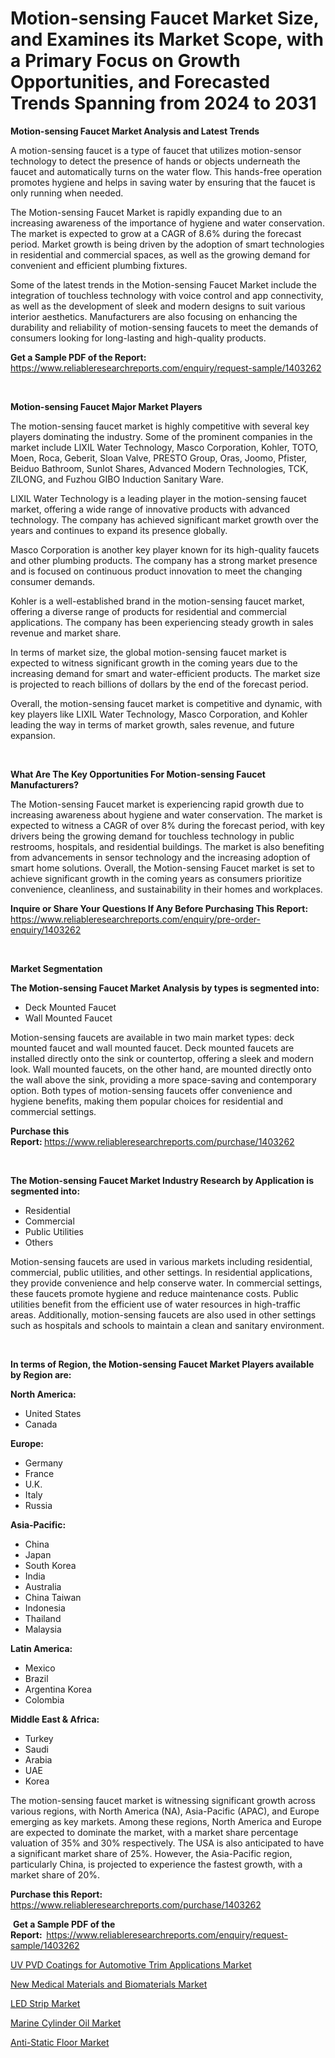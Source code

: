 <p><h1>Motion-sensing Faucet Market Size, and Examines its Market Scope, with a Primary Focus on Growth Opportunities, and Forecasted Trends Spanning from 2024 to 2031</h1></p><p><strong>Motion-sensing Faucet Market Analysis and Latest Trends</strong></p>
<p><p>A motion-sensing faucet is a type of faucet that utilizes motion-sensor technology to detect the presence of hands or objects underneath the faucet and automatically turns on the water flow. This hands-free operation promotes hygiene and helps in saving water by ensuring that the faucet is only running when needed.</p><p>The Motion-sensing Faucet Market is rapidly expanding due to an increasing awareness of the importance of hygiene and water conservation. The market is expected to grow at a CAGR of 8.6% during the forecast period. Market growth is being driven by the adoption of smart technologies in residential and commercial spaces, as well as the growing demand for convenient and efficient plumbing fixtures.</p><p>Some of the latest trends in the Motion-sensing Faucet Market include the integration of touchless technology with voice control and app connectivity, as well as the development of sleek and modern designs to suit various interior aesthetics. Manufacturers are also focusing on enhancing the durability and reliability of motion-sensing faucets to meet the demands of consumers looking for long-lasting and high-quality products.</p></p>
<p><strong>Get a Sample PDF of the Report:&nbsp;</strong> <a href="https://www.reliableresearchreports.com/enquiry/request-sample/1403262">https://www.reliableresearchreports.com/enquiry/request-sample/1403262</a></p>
<p>&nbsp;</p>
<p><strong>Motion-sensing Faucet Major Market Players</strong></p>
<p><p>The motion-sensing faucet market is highly competitive with several key players dominating the industry. Some of the prominent companies in the market include LIXIL Water Technology, Masco Corporation, Kohler, TOTO, Moen, Roca, Geberit, Sloan Valve, PRESTO Group, Oras, Joomo, Pfister, Beiduo Bathroom, Sunlot Shares, Advanced Modern Technologies, TCK, ZILONG, and Fuzhou GIBO Induction Sanitary Ware.</p><p>LIXIL Water Technology is a leading player in the motion-sensing faucet market, offering a wide range of innovative products with advanced technology. The company has achieved significant market growth over the years and continues to expand its presence globally.</p><p>Masco Corporation is another key player known for its high-quality faucets and other plumbing products. The company has a strong market presence and is focused on continuous product innovation to meet the changing consumer demands.</p><p>Kohler is a well-established brand in the motion-sensing faucet market, offering a diverse range of products for residential and commercial applications. The company has been experiencing steady growth in sales revenue and market share.</p><p>In terms of market size, the global motion-sensing faucet market is expected to witness significant growth in the coming years due to the increasing demand for smart and water-efficient products. The market size is projected to reach billions of dollars by the end of the forecast period.</p><p>Overall, the motion-sensing faucet market is competitive and dynamic, with key players like LIXIL Water Technology, Masco Corporation, and Kohler leading the way in terms of market growth, sales revenue, and future expansion.</p></p>
<p>&nbsp;</p>
<p><strong>What Are The Key Opportunities For Motion-sensing Faucet Manufacturers?</strong></p>
<p><p>The Motion-sensing Faucet market is experiencing rapid growth due to increasing awareness about hygiene and water conservation. The market is expected to witness a CAGR of over 8% during the forecast period, with key drivers being the growing demand for touchless technology in public restrooms, hospitals, and residential buildings. The market is also benefiting from advancements in sensor technology and the increasing adoption of smart home solutions. Overall, the Motion-sensing Faucet market is set to achieve significant growth in the coming years as consumers prioritize convenience, cleanliness, and sustainability in their homes and workplaces.</p></p>
<p><strong>Inquire or Share Your Questions If Any Before Purchasing This Report:</strong> <a href="https://www.reliableresearchreports.com/enquiry/pre-order-enquiry/1403262">https://www.reliableresearchreports.com/enquiry/pre-order-enquiry/1403262</a></p>
<p>&nbsp;</p>
<p><strong>Market Segmentation</strong></p>
<p><strong>The Motion-sensing Faucet Market Analysis by types is segmented into:</strong></p>
<p><ul><li>Deck Mounted Faucet</li><li>Wall Mounted Faucet</li></ul></p>
<p><p>Motion-sensing faucets are available in two main market types: deck mounted faucet and wall mounted faucet. Deck mounted faucets are installed directly onto the sink or countertop, offering a sleek and modern look. Wall mounted faucets, on the other hand, are mounted directly onto the wall above the sink, providing a more space-saving and contemporary option. Both types of motion-sensing faucets offer convenience and hygiene benefits, making them popular choices for residential and commercial settings.</p></p>
<p><strong>Purchase this Report:&nbsp;</strong><a href="https://www.reliableresearchreports.com/purchase/1403262">https://www.reliableresearchreports.com/purchase/1403262</a></p>
<p>&nbsp;</p>
<p><strong>The Motion-sensing Faucet Market Industry Research by Application is segmented into:</strong></p>
<p><ul><li>Residential</li><li>Commercial</li><li>Public Utilities</li><li>Others</li></ul></p>
<p><p>Motion-sensing faucets are used in various markets including residential, commercial, public utilities, and other settings. In residential applications, they provide convenience and help conserve water. In commercial settings, these faucets promote hygiene and reduce maintenance costs. Public utilities benefit from the efficient use of water resources in high-traffic areas. Additionally, motion-sensing faucets are also used in other settings such as hospitals and schools to maintain a clean and sanitary environment.</p></p>
<p>&nbsp;</p>
<p><strong>In terms of Region, the Motion-sensing Faucet Market Players available by Region are:</strong></p>
<p>
    <p> <strong> North America: </strong>
        <ul>
            <li>United States</li>
            <li>Canada</li>
        </ul>
        </p> 
    <p> <strong> Europe: </strong>
        <ul>
            <li>Germany</li>
            <li>France</li>
            <li>U.K.</li>
            <li>Italy</li>
            <li>Russia</li>
        </ul>
        </p> 
    <p> <strong> Asia-Pacific: </strong>
        <ul>
            <li>China</li>
            <li>Japan</li>
            <li>South Korea</li>
            <li>India</li>
            <li>Australia</li>
            <li>China Taiwan</li>
            <li>Indonesia</li>
            <li>Thailand</li>
            <li>Malaysia</li>
        </ul>
        </p> 
    <p> <strong> Latin America: </strong>
        <ul>
            <li>Mexico</li>
            <li>Brazil</li>
            <li>Argentina Korea</li>
            <li>Colombia</li>
        </ul>
        </p> 
    <p> <strong> Middle East & Africa: </strong>
        <ul>
            <li>Turkey</li>
            <li>Saudi</li>
            <li>Arabia</li>
            <li>UAE</li>
            <li>Korea</li>
        </ul>
    </p>
    </p>
<p><p>The motion-sensing faucet market is witnessing significant growth across various regions, with North America (NA), Asia-Pacific (APAC), and Europe emerging as key markets. Among these regions, North America and Europe are expected to dominate the market, with a market share percentage valuation of 35% and 30% respectively. The USA is also anticipated to have a significant market share of 25%. However, the Asia-Pacific region, particularly China, is projected to experience the fastest growth, with a market share of 20%.</p></p>
<p><strong>Purchase this Report: </strong><a href="https://www.reliableresearchreports.com/purchase/1403262">https://www.reliableresearchreports.com/purchase/1403262</a></p>
<p>&nbsp;<strong>Get a Sample PDF of the Report:&nbsp;&nbsp;</strong><a href="https://www.reliableresearchreports.com/enquiry/request-sample/1403262">https://www.reliableresearchreports.com/enquiry/request-sample/1403262</a></p>
<p><strong></strong></p>
<p><p><a href="https://cute-banjo-8ca.notion.site/UV-PVD-Coatings-for-Automotive-Trim-Applications-Market-with-the-goal-of-estimating-the-market-size--0e38686ac7c24ad48d80a574bba4d38d">UV PVD Coatings for Automotive Trim Applications Market</a></p><p><a href="https://meowing-lemming-dd3.notion.site/New-Medical-Materials-and-Biomaterials-Market-Size-2024-2031-Global-Industrial-Analysis-Key-Geogr-704937e81c72424f8f0daa1a95fc2e2d">New Medical Materials and Biomaterials Market</a></p><p><a href="https://view.publitas.com/reportprime-1/led-strip-market-furnish-information-about-market-size-market-share-market-dynamics-and-projections-spanning-from-2024-to-2031/">LED Strip Market</a></p><p><a href="https://view.publitas.com/reportprime-1/marine-cylinder-oil-market-size-share-trends-analysis-report-by-material-by-type-by-end-user-by-region-and-segment-forecasts-2024-2031/">Marine Cylinder Oil Market</a></p><p><a href="https://silk-columnist-571.notion.site/Anti-Static-Floor-Market-Analysis-Examines-its-Scope-on-Growth-Opportunities-and-Forecasted-Trends--c2bb6bfc41d44d41ba1aae99c7c8f5a0">Anti-Static Floor Market</a></p></p>